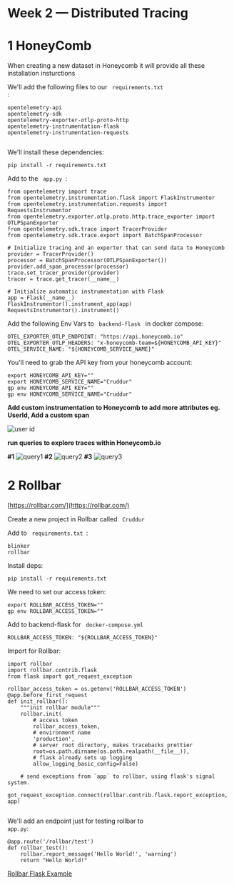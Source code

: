 # Week 2 — Distributed Tracing

# 1 HoneyComb

When creating a new dataset in Honeycomb it will provide all these installation insturctions

We'll add the following files to our <code> requirements.txt </code>:
  
```
opentelemetry-api 
opentelemetry-sdk 
opentelemetry-exporter-otlp-proto-http 
opentelemetry-instrumentation-flask 
opentelemetry-instrumentation-requests
  
```
We'll install these dependencies:

```
pip install -r requirements.txt
```
Add to the <code> app.py </code>:
 
```
from opentelemetry import trace
from opentelemetry.instrumentation.flask import FlaskInstrumentor
from opentelemetry.instrumentation.requests import RequestsInstrumentor
from opentelemetry.exporter.otlp.proto.http.trace_exporter import OTLPSpanExporter
from opentelemetry.sdk.trace import TracerProvider
from opentelemetry.sdk.trace.export import BatchSpanProcessor
```
```
# Initialize tracing and an exporter that can send data to Honeycomb
provider = TracerProvider()
processor = BatchSpanProcessor(OTLPSpanExporter())
provider.add_span_processor(processor)
trace.set_tracer_provider(provider)
tracer = trace.get_tracer(__name__)
```
```
# Initialize automatic instrumentation with Flask
app = Flask(__name__)
FlaskInstrumentor().instrument_app(app)
RequestsInstrumentor().instrument()

```
Add the following Env Vars to <code> backend-flask </code> in docker compose:
```
OTEL_EXPORTER_OTLP_ENDPOINT: "https://api.honeycomb.io"
OTEL_EXPORTER_OTLP_HEADERS: "x-honeycomb-team=${HONEYCOMB_API_KEY}"
OTEL_SERVICE_NAME: "${HONEYCOMB_SERVICE_NAME}"
```
You'll need to grab the API key from your honeycomb account:

```
export HONEYCOMB_API_KEY=""
export HONEYCOMB_SERVICE_NAME="Cruddur"
gp env HONEYCOMB_API_KEY=""
gp env HONEYCOMB_SERVICE_NAME="Cruddur"
```
**Add custom instrumentation to Honeycomb to add more attributes eg. UserId, Add a custom span**

![user id](https://user-images.githubusercontent.com/100797221/222235904-53bf78f1-6e72-40ad-a9f7-2467a2d59314.png)

**run queries to explore traces within Honeycomb.io**

**#1**
![query1](https://user-images.githubusercontent.com/100797221/222235966-cf6962de-850f-415d-8131-c020abbfc6fd.png)
**#2**
![query2](https://user-images.githubusercontent.com/100797221/222235994-a02beeb1-e721-4371-847f-b91e982ef3c6.png)
**#3**
![query3](https://user-images.githubusercontent.com/100797221/222236001-e1f7dbc5-9de4-4fec-a800-2b4b10087719.png)



# 2 Rollbar
[https://rollbar.com/](https://rollbar.com/)

Create a new project in Rollbar called <code> Cruddur </code>

Add to <code> requirements.txt </code>:

```
blinker
rollbar
```
Install deps:

```
pip install -r requirements.txt
```
We need to set our access token:
```
export ROLLBAR_ACCESS_TOKEN=""
gp env ROLLBAR_ACCESS_TOKEN=""
```
Add to backend-flask for <code> docker-compose.yml </code>
```
ROLLBAR_ACCESS_TOKEN: "${ROLLBAR_ACCESS_TOKEN}"
```
Import for Rollbar:
```
import rollbar
import rollbar.contrib.flask
from flask import got_request_exception

```

```
rollbar_access_token = os.getenv('ROLLBAR_ACCESS_TOKEN')
@app.before_first_request
def init_rollbar():
    """init rollbar module"""
    rollbar.init(
        # access token
        rollbar_access_token,
        # environment name
        'production',
        # server root directory, makes tracebacks prettier
        root=os.path.dirname(os.path.realpath(__file__)),
        # flask already sets up logging
        allow_logging_basic_config=False)

    # send exceptions from `app` to rollbar, using flask's signal system.
    got_request_exception.connect(rollbar.contrib.flask.report_exception, app)
		
```
We'll add an endpoint just for testing rollbar to <code> app.py</code>:
```
@app.route('/rollbar/test')
def rollbar_test():
    rollbar.report_message('Hello World!', 'warning')
    return "Hello World!"

```

[Rollbar Flask Example](https://github.com/rollbar/rollbar-flask-example/blob/master/hello.py)





